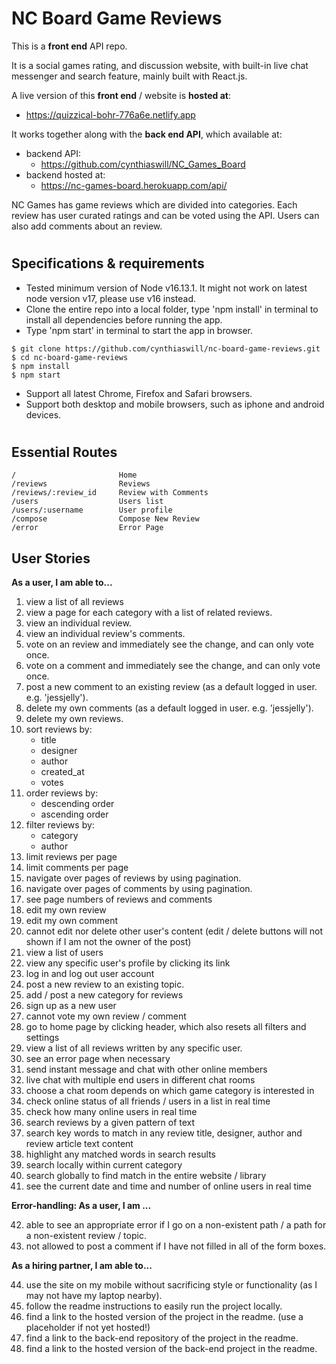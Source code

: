 # NC Board Game Reviews

This is a **front end** API repo.

It is a social games rating, and discussion website, with built-in live chat messenger and search feature, mainly built with React.js.

A live version of this **front end** / website is **hosted at**:

- https://quizzical-bohr-776a6e.netlify.app

It works together along with the **back end API**, which available at:

- backend API:
  - https://github.com/cynthiaswill/NC_Games_Board
- backend hosted at:
  - https://nc-games-board.herokuapp.com/api/

NC Games has game reviews which are divided into categories. Each review has user curated ratings and can be voted using the API. Users can also add comments about an review.

#

## Specifications & requirements

- Tested minimum version of Node v16.13.1. It might not work on latest node version v17, please use v16 instead.
- Clone the entire repo into a local folder, type 'npm install' in terminal to install all dependencies before running the app.
- Type 'npm start' in terminal to start the app in browser.

```
$ git clone https://github.com/cynthiaswill/nc-board-game-reviews.git
$ cd nc-board-game-reviews
$ npm install
$ npm start
```

- Support all latest Chrome, Firefox and Safari browsers.
- Support both desktop and mobile browsers, such as iphone and android devices.

#

## Essential Routes

```
/                       Home
/reviews                Reviews
/reviews/:review_id     Review with Comments
/users                  Users list
/users/:username        User profile
/compose                Compose New Review
/error                  Error Page
```

## User Stories

**As a user, I am able to...**

1. view a list of all reviews
2. view a page for each category with a list of related reviews.
3. view an individual review.
4. view an individual review's comments.
5. vote on an review and immediately see the change, and can only vote once.
6. vote on a comment and immediately see the change, and can only vote once.
7. post a new comment to an existing review (as a default logged in user. e.g. 'jessjelly').
8. delete my own comments (as a default logged in user. e.g. 'jessjelly').
9. delete my own reviews.
10. sort reviews by:
    - title
    - designer
    - author
    - created_at
    - votes
11. order reviews by:
    - descending order
    - ascending order
12. filter reviews by:
    - category
    - author
13. limit reviews per page
14. limit comments per page
15. navigate over pages of reviews by using pagination.
16. navigate over pages of comments by using pagination.
17. see page numbers of reviews and comments
18. edit my own review
19. edit my own comment
20. cannot edit nor delete other user's content (edit / delete buttons will not shown if I am not the owner of the post)
21. view a list of users
22. view any specific user's profile by clicking its link
23. log in and log out user account
24. post a new review to an existing topic.
25. add / post a new category for reviews
26. sign up as a new user
27. cannot vote my own review / comment
28. go to home page by clicking header, which also resets all filters and settings
29. view a list of all reviews written by any specific user.
30. see an error page when necessary
31. send instant message and chat with other online members
32. live chat with multiple end users in different chat rooms
33. choose a chat room depends on which game category is interested in
34. check online status of all friends / users in a list in real time
35. check how many online users in real time
36. search reviews by a given pattern of text
37. search key words to match in any review title, designer, author and review article text content
38. highlight any matched words in search results
39. search locally within current category
40. search globally to find match in the entire website / library
41. see the current date and time and number of online users in real time

**Error-handling: As a user, I am ...**

42. able to see an appropriate error if I go on a non-existent path / a path for a non-existent review / topic.
43. not allowed to post a comment if I have not filled in all of the form boxes.

**As a hiring partner, I am able to...**

44. use the site on my mobile without sacrificing style or functionality (as I may not have my laptop nearby).
45. follow the readme instructions to easily run the project locally.
46. find a link to the hosted version of the project in the readme. (use a placeholder if not yet hosted!)
47. find a link to the back-end repository of the project in the readme.
48. find a link to the hosted version of the back-end project in the readme.

#
